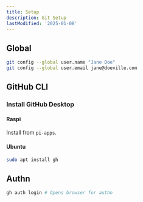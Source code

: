 ```yaml
---
title: Setup
description: Git Setup
lastModified: '2025-01-08'
---
```


## Global

```bash
git config --global user.name "Jane Doe"
git config --global user.email jane@doeville.com
```

## GitHub CLI

### Install GitHub Desktop

#### Raspi

Install from `pi-apps`.

#### Ubuntu

```bash
sudo apt install gh
```

## Authn

```bash
gh auth login # Opens browser for authn
```
